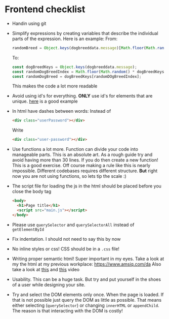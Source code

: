 # Frontend checklist



- Handin using git

- Simplify expressions by creating variables that describe the individual parts of the expression. Here is an example:
  From:

  ```javascript
  randomBreed = Object.keys(dogbreeddata.message)[Math.floor(Math.random() * Object.keys(dogbreeddata.message).length)];
  ```

  To:

  ```javascript
  const dogBreedKeys = Object.keys(dogbreeddata.message);
  const randomDogBreedIndex = Math.floor(Math.random() * dogBreedKeys.length);
  const randomDogBreed = dogBreedKeys[randomDOgBreedIndex];
  ```

  This makes the code a lot more readable

- Avoid using id's for everything. **ONLY** use id's for elements that are unique. [here](https://developer.mozilla.org/en-US/docs/Web/HTML/Global_attributes/id) is a good example

- In html have dashes between words:
  Instead of

  ```html
  <div class="userPassword"></div>
  ```

  Write

  ```html
  <div class="user-password"></div>
  ```

- Use functions a lot more. Function can divide your code into manageable parts. This is an absolute art. As a rough guide try and avoid having more than 30 lines. If you do then create a new function! This is a good exercise. Off course making a rule like this is nearly impossible. Different codebases requires different structure. **But** right now you are not using functions, so lets tip the scale :) 

- The script file for loading the js in the html should be placed before you close the body tag

  ```html
  <body>
  	<h1>Page title</h1>
  	<script src="main.js"></script>
  </body>
  ```

- Please use `querySelector` and `querySelectorAll` instead of `getElementById`

- Fix indentation. I should not need to say this by now

- No inline styles or css! CSS should be in a `.css` file!

- Writing proper semantic html! Super important in my eyes. Take a look at my the html at my previous workplace: https://www.amsiq.com/da Also take a look at [this](https://www.youtube.com/watch?v=kGW8Al_cga4) and [this](https://www.youtube.com/watch?v=wu6PPRKcT8Y) video

- Usability. This can be a huge task. But try and put yourself in the shoes of a user while designing your site. 

- Try and select the DOM elements only once. When the page is loaded. If that is not possible just query the DOM as little as possible. That means either selecting (`querySelector`) or changing `innerHTML` or `appendChild`. The reason is that interacting with the DOM is costly!

